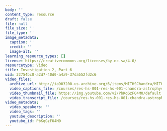 ```yaml
---
body: ''
content_type: resource
draft: false
file: null
file_size: ''
file_type: ''
image_metadata:
  caption: ''
  credit: ''
  image-alt: ''
learning_resource_types: []
license: https://creativecommons.org/licenses/by-nc-sa/4.0/
resourcetype: Video
title: Investigation 2, Part 6
uid: 32754bc0-a2d7-40d0-a4a9-37da552fd2c6
video_files:
  archive_url: http://ia903200.us.archive.org/6/items/MITHSChandra/MITHS_chandra_2_06_300k.mp4
  video_captions_file: /courses/res-hs-001-res-hs-001-chandra-astrophysics-institute/PbKqGzFO4M0_captions.webvtt
  video_thumbnail_file: https://img.youtube.com/vi/PbKqGzFO4M0/default.jpg
  video_transcript_file: /courses/res-hs-001-res-hs-001-chandra-astrophysics-institute/PbKqGzFO4M0_transcript.pdf
video_metadata:
  video_speakers: ''
  video_tags: ''
  youtube_description: ''
  youtube_id: PbKqGzFO4M0
---
```

